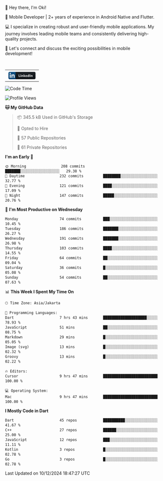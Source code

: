 <p>
 👋 Hey there, I'm Oki!

🚀 Mobile Developer | 2+ years of experience in Android Native and Flutter.

💻 I specialize in creating robust and user-friendly mobile applications. My journey involves leading mobile teams and consistently delivering high-quality projects.

🔗 Let's connect and discuss the exciting possibilities in mobile development!

<br>

<table style="border:none; border-collapse:collapse; cellspacing:0; cellpadding:0">
    <tr>
        <td>
           <a href="https://www.linkedin.com/in/oki-6ba305173/" target="_blank">
              <img src="https://github.com/inisialkey/inisialkey/blob/main/assets/linkedin.svg" alt="LinkedIn" style="vertical-align:top; margin:4px" height=24>
          </a>
        </td>
    </tr>
</table>

<!-- <br>

<!--START_SECTION:waka-->
![Code Time](http://img.shields.io/badge/Code%20Time-879%20hrs%2041%20mins-blue)

![Profile Views](http://img.shields.io/badge/Profile%20Views-69-blue)

**🐱 My GitHub Data** 

> 📦 345.5 kB Used in GitHub's Storage 
 > 
> 💼 Opted to Hire
 > 
> 📜 57 Public Repositories 
 > 
> 🔑 61 Private Repositories 
 > 
**I'm an Early 🐤** 

```text
🌞 Morning                208 commits         ███████░░░░░░░░░░░░░░░░░░   29.38 % 
🌆 Daytime                232 commits         ████████░░░░░░░░░░░░░░░░░   32.77 % 
🌃 Evening                121 commits         ████░░░░░░░░░░░░░░░░░░░░░   17.09 % 
🌙 Night                  147 commits         █████░░░░░░░░░░░░░░░░░░░░   20.76 % 
```
📅 **I'm Most Productive on Wednesday** 

```text
Monday                   74 commits          ███░░░░░░░░░░░░░░░░░░░░░░   10.45 % 
Tuesday                  186 commits         ███████░░░░░░░░░░░░░░░░░░   26.27 % 
Wednesday                191 commits         ███████░░░░░░░░░░░░░░░░░░   26.98 % 
Thursday                 103 commits         ████░░░░░░░░░░░░░░░░░░░░░   14.55 % 
Friday                   64 commits          ██░░░░░░░░░░░░░░░░░░░░░░░   09.04 % 
Saturday                 36 commits          █░░░░░░░░░░░░░░░░░░░░░░░░   05.08 % 
Sunday                   54 commits          ██░░░░░░░░░░░░░░░░░░░░░░░   07.63 % 
```


📊 **This Week I Spent My Time On** 

```text
🕑︎ Time Zone: Asia/Jakarta

💬 Programming Languages: 
Dart                     7 hrs 43 mins       ████████████████████░░░░░   78.93 % 
JavaScript               51 mins             ██░░░░░░░░░░░░░░░░░░░░░░░   08.75 % 
Markdown                 29 mins             █░░░░░░░░░░░░░░░░░░░░░░░░   05.05 % 
Image (svg)              13 mins             █░░░░░░░░░░░░░░░░░░░░░░░░   02.32 % 
Groovy                   13 mins             █░░░░░░░░░░░░░░░░░░░░░░░░   02.22 % 

🔥 Editors: 
Cursor                   9 hrs 47 mins       █████████████████████████   100.00 % 

💻 Operating System: 
Mac                      9 hrs 47 mins       █████████████████████████   100.00 % 
```

**I Mostly Code in Dart** 

```text
Dart                     45 repos            ██████████░░░░░░░░░░░░░░░   41.67 % 
C++                      27 repos            ██████░░░░░░░░░░░░░░░░░░░   25.00 % 
JavaScript               12 repos            ███░░░░░░░░░░░░░░░░░░░░░░   11.11 % 
Kotlin                   3 repos             █░░░░░░░░░░░░░░░░░░░░░░░░   02.78 % 
Go                       3 repos             █░░░░░░░░░░░░░░░░░░░░░░░░   02.78 % 
```




 Last Updated on 10/12/2024 18:47:27 UTC
<!--END_SECTION:waka-->